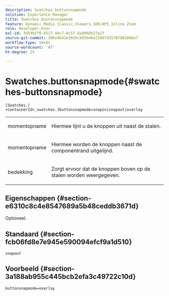 ```yaml
---
description: Swatches.buttonsnapmode
solution: Experience Manager
title: Swatches.buttonsnapmode
feature: Dynamic Media Classic,Viewers,SDK/API,Inline Zoom
role: Developer,User
exl-id: 3d59bff0-8517-44c7-8c57-da806bb27e27
source-git-commit: 206e4643e3926cb85b4be2189743578f88180be7
workflow-type: tm+mt
source-wordcount: '47'
ht-degree: 2%

---
```


# Swatches.buttonsnapmode{#swatches-buttonsnapmode}

`[Swatches.|<containerId>_swatches.]buttonsnapmode=snapin|snapout|overlay`

<table id="table_4322E3ECE9354016B891F5E7A35D6A2A"> 
 <tbody> 
  <tr> 
   <td> <p> <span class="codeph"> <span class="varname"> momentopname</span> </span> </p> </td> 
   <td> <p>Hiermee lijnt u de knoppen uit naast de stalen. </p> </td> 
  </tr> 
  <tr> 
   <td> <p> <span class="codeph"> <span class="varname"> momentopname</span> </span> </p> </td> 
   <td> <p>Hiermee worden de knoppen naast de componentrand uitgelijnd. </p> </td> 
  </tr> 
  <tr> 
   <td> <p> <span class="codeph"> <span class="varname"> bedekking</span> </span> </p> </td> 
   <td> <p>Zorgt ervoor dat de knoppen boven op de stalen worden weergegeven. </p> </td> 
  </tr> 
 </tbody> 
</table>

## Eigenschappen {#section-e6310c8c4e8547689a5b48ceddb3671d}

Optioneel.

## Standaard {#section-fcb06fd8e7e945e590094efcf9a1d510}

`snapout`

## Voorbeeld {#section-3a188ab955c445bcb2efa3c49722c10d}

`buttonsnapmode=overlay`
